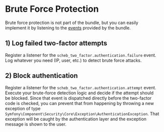 Brute Force Protection
======================

Brute force protection is not part of the bundle, but you can easily implement it by listening to the
[events](events.md) provided by the bundle.

## 1) Log failed two-factor attempts

Register a listener for the `scheb_two_factor.authentication.failure` event. Log whatever you need (IP, user, etc.)
to detect brute force attacks.

## 2) Block authentication

Register a listener for the `scheb_two_factor.authentication.attempt` event. Execute your brute-force detection logic
and decide if the attempt should be blocked. Since that event is dispatched directly before the two-factor code is
checked, you can prevent that from happening by throwing a new exception of type 
`Symfony\Component\Security\Core\Exception\AuthenticationException`. That exception will be caught by the authentication
layer and the exception message is shown to the user.
